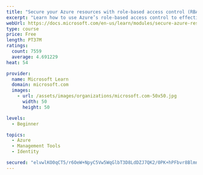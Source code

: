 ```yaml
---
title: "Secure your Azure resources with role-based access control (RBAC)"
excerpt: "Learn how to use Azure’s role-based access control to effectively manage your team’s access to Azure resources."
webUrl: https://docs.microsoft.com/en-us/learn/modules/secure-azure-resources-with-rbac/
type: course
price: Free
length: PT37M
ratings:
  count: 7559
  average: 4.691229
heat: 54

provider:
  name: Microsoft Learn
  domain: microsoft.com
  images:
    - url: /assets/images/organizations/microsoft.com-50x50.jpg
      width: 50
      height: 50

levels:
  - Beginner

topics:
  - Azure
  - Management Tools
  - Identity

secured: "elvwlKO0qCT5/r6OeW+NpyC5Vw5WqGlbT3D8LdDZJ7QK2/0PK+hPFbvr8BlmnjJb1nzts8Ud4I1b1UQyEtxMTDTK7rSYGh/zVtT3BLQqkNv5aQTvAXIxgcSHf27xuV9hMA2j7diy/SU4DGxDrVwObitKz/H7pysX5yI95fQ6D6/l9rNsPHwELLvHLZMVuXBEm9rvAboqO7pwnF7yE5qF06GbkI5Tt8FIZJ+rerat5S6VSi1H+3X8cgm9VEdZwiwM++/txGglQY3huQ3FEfmmUONF/UJvRhRYLzROEQbWj1R4/HM0n4F7FLZbHpZxwjTQ6gUIpNDG6MEMl+xwCMex2O6z8/jqq9ZjUsYOvdJNO7pbCMjx5/ZdSYMPW6JBU6BiwzFmHcb4j/pVeghQCouhrdmwIn+roLP54g/d3qYvhVc=;px8rm43CtkSIfg/uloy3kA=="
---
```


